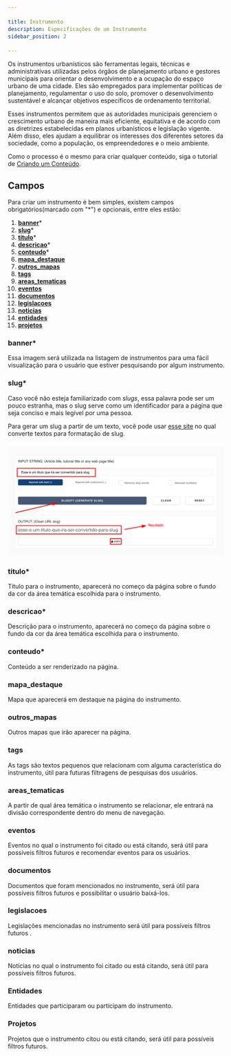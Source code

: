 ```yaml
---

title: Instrumento
description: Especificações de um Instrumento
sidebar_position: 2

---
```


Os instrumentos urbanísticos são ferramentas legais, técnicas e administrativas utilizadas pelos órgãos de planejamento urbano e gestores municipais para orientar o desenvolvimento e a ocupação do espaço urbano de uma cidade. Eles são empregados para implementar políticas de planejamento, regulamentar o uso do solo, promover o desenvolvimento sustentável e alcançar objetivos específicos de ordenamento territorial.

Esses instrumentos permitem que as autoridades municipais gerenciem o crescimento urbano de maneira mais eficiente, equitativa e de acordo com as diretrizes estabelecidas em planos urbanísticos e legislação vigente. Além disso, eles ajudam a equilibrar os interesses dos diferentes setores da sociedade, como a população, os empreendedores e o meio ambiente.

Como o processo é o mesmo para criar qualquer conteúdo, siga o tutorial de [Criando um Conteúdo](/docs/guias/gestao-de-conteudo/criando.md).

## Campos

Para criar um instrumento é bem simples, existem campos obrigatórios(marcado com "*") e opcionais, entre eles estão:

1. [__banner__](#banner)*
2. [__slug__](#slug)*
3. [__titulo__](#titulo)*
4. [__descricao__](#descricao)*
5. [__conteudo__](#conteudo)*
6. [__mapa_destaque__](#mapa_destaque)
7. [__outros_mapas__](#outros_mapas)
8. [__tags__](#tags)
9. [__areas_tematicas__](#areas_tematicas)
10. [__eventos__](#eventos)
11. [__documentos__](#documentos)
12. [__legislacoes__](#legislacoes)
13. [__noticias__](#noticias)
14. [__entidades__](#entidades)
15. [__projetos__](#projetos)

### banner*

Essa imagem será utilizada na listagem de instrumentos para uma fácil visualização para o usuário que estiver pesquisando por algum instrumento.

### slug*

Caso você não esteja familiarizado com _slugs_, essa palavra pode ser um pouco estranha, mas o slug serve como um identificador para a página que seja conciso e mais legível por uma pessoa.

Para gerar um slug a partir de um texto, você pode usar [esse site](https://slugify.online/) no qual converte textos para formatação de slug.

![Alt](images/generating-slug.png)

### titulo*

Título para o instrumento, aparecerá no começo da página sobre o fundo da cor da área temática escolhida para o instrumento.

### descricao*

Descrição para o instrumento, aparecerá no começo da página sobre o fundo da cor da área temática escolhida para o instrumento.

### conteudo*

Conteúdo a ser renderizado na página.

### mapa_destaque

Mapa que aparecerá em destaque na página do instrumento.

### outros_mapas

Outros mapas que irão aparecer na página.

### tags

As tags são textos pequenos que relacionam com alguma característica do instrumento, útil para futuras filtragens de pesquisas dos usuários.

### areas_tematicas

A partir de qual área temática o instrumento se relacionar, ele entrará na divisão correspondente dentro do menu de navegação.

### eventos

Eventos no qual o instrumento foi citado ou está citando, será útil para possíveis filtros futuros e recomendar eventos para os usuários.

### documentos

Documentos que foram mencionados no instrumento, será útil para possíveis filtros futuros e possibilitar o usuário baixá-los.

### legislacoes

Legislações mencionadas no instrumento será útil para possíveis filtros futuros .

### noticias

Notícias no qual o instrumento foi citado ou está citando, será útil para possíveis filtros futuros.

### Entidades

Entidades que participaram ou participam do instrumento.

### Projetos

Projetos que o instrumento citou ou está citando, será útil para possíveis filtros futuros.
